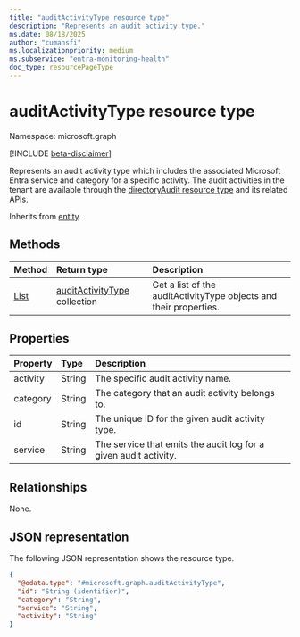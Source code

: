 ```yaml
---
title: "auditActivityType resource type"
description: "Represents an audit activity type."
ms.date: 08/18/2025
author: "cumansfi"
ms.localizationpriority: medium
ms.subservice: "entra-monitoring-health"
doc_type: resourcePageType
---
```


# auditActivityType resource type

Namespace: microsoft.graph

[!INCLUDE [beta-disclaimer](../../includes/beta-disclaimer.md)]

Represents an audit activity type which includes the associated Microsoft Entra service and category for a specific activity. The audit activities in the tenant are available through the [directoryAudit resource type](../resources/directoryaudit.md) and its related APIs.

Inherits from [entity](../resources/entity.md).

## Methods
|Method|Return type|Description|
|:---|:---|:---|
|[List](../api/auditlogroot-list-auditactivitytypes.md)|[auditActivityType](../resources/auditactivitytype.md) collection|Get a list of the auditActivityType objects and their properties.|

## Properties
|Property|Type|Description|
|:---|:---|:---|
|activity|String|The specific audit activity name.|
|category|String|The category that an audit activity belongs to.|
|id|String|The unique ID for the given audit activity type.|
|service|String|The service that emits the audit log for a given audit activity.|

## Relationships
None.

## JSON representation
The following JSON representation shows the resource type.
<!-- {
  "blockType": "resource",
  "keyProperty": "id",
  "@odata.type": "microsoft.graph.auditActivityType",
  "baseType": "microsoft.graph.entity",
  "openType": false
}
-->
``` json
{
  "@odata.type": "#microsoft.graph.auditActivityType",
  "id": "String (identifier)",
  "category": "String",
  "service": "String",
  "activity": "String"
}
```

